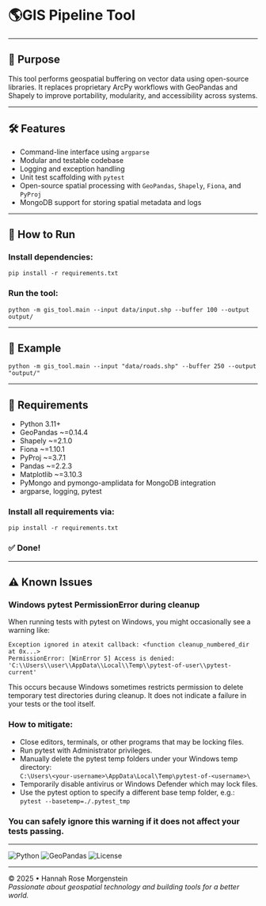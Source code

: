 # 🌎GIS Pipeline Tool

---

## 📌 Purpose
This tool performs geospatial buffering on vector data using open-source libraries. 
It replaces proprietary ArcPy workflows with GeoPandas and Shapely to improve portability, 
modularity, and accessibility across systems.

---

## 🛠 Features
- Command-line interface using `argparse`
- Modular and testable codebase
- Logging and exception handling
- Unit test scaffolding with `pytest`
- Open-source spatial processing with `GeoPandas`, `Shapely`, `Fiona`, and `PyProj`
- MongoDB support for storing spatial metadata and logs

---

## 🚀 How to Run

### Install dependencies:
```
pip install -r requirements.txt
````

### Run the tool:
```
python -m gis_tool.main --input data/input.shp --buffer 100 --output output/
```

---

## 🔧 Example

```
python -m gis_tool.main --input "data/roads.shp" --buffer 250 --output "output/"
````

---

## 🧱 Requirements
- Python 3.11+
- GeoPandas ~=0.14.4
- Shapely ~=2.1.0
- Fiona ~=1.10.1
- PyProj ~=3.7.1
- Pandas ~=2.2.3
- Matplotlib ~=3.10.3
- PyMongo and pymongo-amplidata for MongoDB integration
- argparse, logging, pytest

### Install all requirements via:

```
pip install -r requirements.txt
```

### ✅ Done!

---

## ⚠️ Known Issues
### Windows pytest PermissionError during cleanup
When running tests with pytest on Windows, you might occasionally see a warning like:

```
Exception ignored in atexit callback: <function cleanup_numbered_dir at 0x...>
PermissionError: [WinError 5] Access is denied: 'C:\\Users\\user\\AppData\\Local\\Temp\\pytest-of-user\\pytest-current'
```
This occurs because Windows sometimes restricts permission to delete temporary test directories during cleanup.
It does not indicate a failure in your tests or the tool itself.

### How to mitigate:
- Close editors, terminals, or other programs that may be locking files.
- Run pytest with Administrator privileges.
- Manually delete the pytest temp folders under your Windows temp directory:  
`C:\Users\<your-username>\AppData\Local\Temp\pytest-of-<username>\`
- Temporarily disable antivirus or Windows Defender which may lock files.
- Use the pytest option to specify a different base temp folder, e.g.:
  `pytest --basetemp=./.pytest_tmp`

### You can safely ignore this warning if it does not affect your tests passing.

---

![Python](https://img.shields.io/badge/Python-3.11-blue)
![GeoPandas](https://img.shields.io/badge/GeoPandas-0.14.4-lightgrey)
![License](https://img.shields.io/badge/license-MIT-green)

---

© 2025 • Hannah Rose Morgenstein  
_Passionate about geospatial technology and building tools for a better world._

